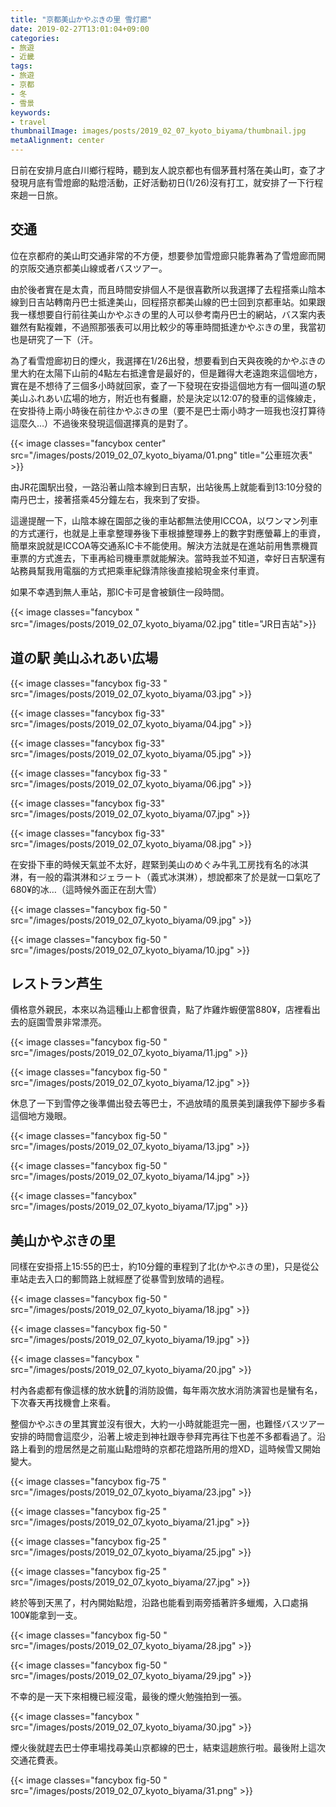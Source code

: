 ```yaml
---
title: "京都美山かやぶきの里 雪灯廊"
date: 2019-02-27T13:01:04+09:00
categories:
- 旅遊
- 近畿
tags:
- 旅遊
- 京都
- 冬
- 雪景
keywords:
- travel
thumbnailImage: images/posts/2019_02_07_kyoto_biyama/thumbnail.jpg
metaAlignment: center
---
```

日前在安排月底白川鄉行程時，聽到友人說京都也有個茅葺村落在美山町，查了才發現月底有雪燈廊的點燈活動，正好活動初日(1/26)沒有打工，就安排了一下行程來趟一日旅。
<!--more-->
## 交通

位在京都府的美山町交通非常的不方便，想要參加雪燈廊只能靠著為了雪燈廊而開的京阪交通京都美山線或者バスツアー。

由於後者實在是太貴，而且時間安排個人不是很喜歡所以我選擇了去程搭乘山陰本線到日吉站轉南丹巴士抵達美山，回程搭京都美山線的巴士回到京都車站。如果跟我一樣想要自行前往美山かやぶきの里的人可以參考南丹巴士的網站，バス案内表雖然有點複雜，不過照那張表可以用比較少的等車時間抵達かやぶきの里，我當初也是研究了一下（汗。

為了看雪燈廊初日的煙火，我選擇在1/26出發，想要看到白天與夜晚的かやぶきの里大約在太陽下山前的4點左右抵達會是最好的，但是難得大老遠跑來這個地方，實在是不想待了三個多小時就回家，查了一下發現在安掛這個地方有一個叫道の駅 美山ふれあい広場的地方，附近也有餐廳，於是決定以12:07的發車的這條線走，在安掛待上兩小時後在前往かやぶきの里（要不是巴士兩小時才一班我也沒打算待這麼久…）不過後來發現這個選擇真的是對了。

{{< image classes="fancybox center" src="/images/posts/2019_02_07_kyoto_biyama/01.png"  title="公車班次表" >}}

由JR花園駅出發，一路沿著山陰本線到日吉駅，出站後馬上就能看到13:10分發的南丹巴士，接著搭乘45分鐘左右，我來到了安掛。

這邊提醒一下，山陰本線在園部之後的車站都無法使用ICCOA，以ワンマン列車的方式運行，也就是上車拿整理券後下車根據整理券上的數字對應螢幕上的車資，簡單來說就是ICCOA等交通系IC卡不能使用。解決方法就是在進站前用售票機買車票的方式進去，下車再給司機車票就能解決。當時我並不知道，幸好日吉駅還有站務員幫我用電腦的方式把乘車紀錄清除後直接給現金來付車資。

如果不幸遇到無人車站，那IC卡可是會被鎖住一段時間。

{{< image classes="fancybox " src="/images/posts/2019_02_07_kyoto_biyama/02.jpg"  title="JR日吉站">}}

## 道の駅 美山ふれあい広場

{{< image classes="fancybox fig-33 " src="/images/posts/2019_02_07_kyoto_biyama/03.jpg" >}}

{{< image classes="fancybox fig-33" src="/images/posts/2019_02_07_kyoto_biyama/04.jpg" >}}

{{< image classes="fancybox fig-33" src="/images/posts/2019_02_07_kyoto_biyama/05.jpg" >}}

{{< image classes="fancybox fig-33 " src="/images/posts/2019_02_07_kyoto_biyama/06.jpg" >}}

{{< image classes="fancybox fig-33" src="/images/posts/2019_02_07_kyoto_biyama/07.jpg" >}}

{{< image classes="fancybox fig-33" src="/images/posts/2019_02_07_kyoto_biyama/08.jpg" >}}

在安掛下車的時候天氣並不太好，趕緊到美山のめぐみ牛乳工房找有名的冰淇淋，有一般的霜淇淋和ジェラート（義式冰淇淋），想說都來了於是就一口氣吃了680¥的冰…（這時候外面正在刮大雪）

{{< image classes="fancybox fig-50 " src="/images/posts/2019_02_07_kyoto_biyama/09.jpg" >}}

{{< image classes="fancybox fig-50 " src="/images/posts/2019_02_07_kyoto_biyama/10.jpg" >}}

## レストラン芦生

價格意外親民，本來以為這種山上都會很貴，點了炸雞炸蝦便當880¥，店裡看出去的庭園雪景非常漂亮。

{{< image classes="fancybox fig-50 " src="/images/posts/2019_02_07_kyoto_biyama/11.jpg" >}}

{{< image classes="fancybox fig-50 " src="/images/posts/2019_02_07_kyoto_biyama/12.jpg" >}}

休息了一下到雪停之後準備出發去等巴士，不過放晴的風景美到讓我停下腳步多看這個地方幾眼。

{{< image classes="fancybox fig-50 " src="/images/posts/2019_02_07_kyoto_biyama/13.jpg" >}}

{{< image classes="fancybox fig-50 " src="/images/posts/2019_02_07_kyoto_biyama/14.jpg" >}}



{{< image classes="fancybox" src="/images/posts/2019_02_07_kyoto_biyama/17.jpg" >}}

## 美山かやぶきの里

同樣在安掛搭上15:55的巴士，約10分鐘的車程到了北(かやぶきの里)，只是從公車站走去入口的郵筒路上就經歷了從暴雪到放晴的過程。

{{< image classes="fancybox fig-50 " src="/images/posts/2019_02_07_kyoto_biyama/18.jpg" >}}

{{< image classes="fancybox fig-50 " src="/images/posts/2019_02_07_kyoto_biyama/19.jpg" >}}

{{< image classes="fancybox " src="/images/posts/2019_02_07_kyoto_biyama/20.jpg" >}}

村內各處都有像這樣的放水銃的消防設備，每年兩次放水消防演習也是蠻有名，下次春天再找機會上來看。

整個かやぶきの里其實並沒有很大，大約一小時就能逛完一圈，也難怪バスツアー安排的時間會這麼少，沿著上坡走到神社跟寺參拜完再往下也差不多都看過了。沿路上看到的燈居然是之前嵐山點燈時的京都花燈路所用的燈XD，這時候雪又開始變大。

{{< image classes="fancybox fig-75 " src="/images/posts/2019_02_07_kyoto_biyama/23.jpg" >}}

{{< image classes="fancybox fig-25 " src="/images/posts/2019_02_07_kyoto_biyama/21.jpg" >}}

{{< image classes="fancybox fig-25 " src="/images/posts/2019_02_07_kyoto_biyama/25.jpg" >}}

{{< image classes="fancybox fig-25 " src="/images/posts/2019_02_07_kyoto_biyama/27.jpg" >}}

終於等到天黑了，村內開始點燈，沿路也能看到兩旁插著許多蠟燭，入口處捐100¥能拿到一支。

{{< image classes="fancybox fig-50 " src="/images/posts/2019_02_07_kyoto_biyama/28.jpg" >}}

{{< image classes="fancybox fig-50 " src="/images/posts/2019_02_07_kyoto_biyama/29.jpg" >}}

不幸的是一天下來相機已經沒電，最後的煙火勉強拍到一張。

{{< image classes="fancybox  " src="/images/posts/2019_02_07_kyoto_biyama/30.jpg" >}}

煙火後就趕去巴士停車場找尋美山京都線的巴士，結束這趟旅行啦。最後附上這次交通花費表。

{{< image classes="fancybox fig-50 " src="/images/posts/2019_02_07_kyoto_biyama/31.png" >}}